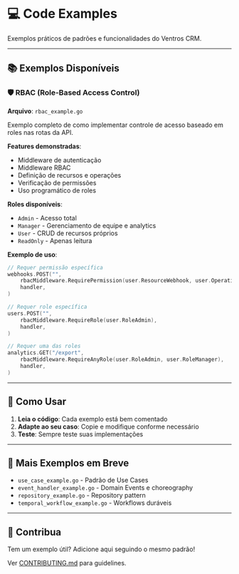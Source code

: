 # 💻 Code Examples

Exemplos práticos de padrões e funcionalidades do Ventros CRM.

---

## 📚 Exemplos Disponíveis

### 🛡️ RBAC (Role-Based Access Control)
**Arquivo**: `rbac_example.go`

Exemplo completo de como implementar controle de acesso baseado em roles nas rotas da API.

**Features demonstradas**:
- Middleware de autenticação
- Middleware RBAC
- Definição de recursos e operações
- Verificação de permissões
- Uso programático de roles

**Roles disponíveis**:
- `Admin` - Acesso total
- `Manager` - Gerenciamento de equipe e analytics
- `User` - CRUD de recursos próprios
- `ReadOnly` - Apenas leitura

**Exemplo de uso**:
```go
// Requer permissão específica
webhooks.POST("", 
    rbacMiddleware.RequirePermission(user.ResourceWebhook, user.OperationCreate),
    handler,
)

// Requer role específica
users.POST("", 
    rbacMiddleware.RequireRole(user.RoleAdmin),
    handler,
)

// Requer uma das roles
analytics.GET("/export", 
    rbacMiddleware.RequireAnyRole(user.RoleAdmin, user.RoleManager),
    handler,
)
```

---

## 🎯 Como Usar

1. **Leia o código**: Cada exemplo está bem comentado
2. **Adapte ao seu caso**: Copie e modifique conforme necessário
3. **Teste**: Sempre teste suas implementações

---

## 📖 Mais Exemplos em Breve

- `use_case_example.go` - Padrão de Use Cases
- `event_handler_example.go` - Domain Events e choreography
- `repository_example.go` - Repository pattern
- `temporal_workflow_example.go` - Workflows duráveis

---

## 🤝 Contribua

Tem um exemplo útil? Adicione aqui seguindo o mesmo padrão!

Ver [CONTRIBUTING.md](../../CONTRIBUTING.md) para guidelines.
